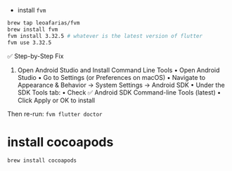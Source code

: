 - install `fvm`
```bash
brew tap leoafarias/fvm
brew install fvm
fvm install 3.32.5 # whatever is the latest version of flutter
fvm use 3.32.5
```

✅ Step-by-Step Fix

1. Open Android Studio and Install Command Line Tools
	•	Open Android Studio
	•	Go to Settings (or Preferences on macOS)
	•	Navigate to Appearance & Behavior → System Settings → Android SDK
	•	Under the SDK Tools tab:
	•	Check ✅ Android SDK Command-line Tools (latest)
	•	Click Apply or OK to install

Then re-run:
`fvm flutter doctor`


# install cocoapods
`brew install cocoapods`


